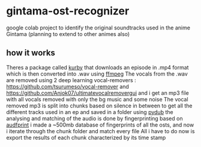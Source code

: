 # gintama-ost-recognizer
google colab project to identify the original soundtracks used in the anime Gintama (planning to extend to other animes also)
## how it works
Theres a package called [kurby](https://github.com/aberrier/kurby) that downloads an episode in .mp4 format which is then converted into .wav using [ffmpeg](https://github.com/FFmpeg/FFmpeg)
The vocals from the .wav are removed using 2 deep learning vocal-removers : https://github.com/tsurumeso/vocal-remover and https://github.com/Anjok07/ultimatevocalremovergui and i get an mp3 file with all vocals removed with only the bg music and some noise
The vocal removed mp3 is split into chunks based on silence in between to get all the different tracks used in an ep and saved in a folder using [pydub](https://github.com/jiaaro/pydub)
the analysing and matching of the audio is done by fingerprinting based on [audfprint](https://github.com/dpwe/audfprint) i made a ~500mb database of fingerprints of all the osts, and now i iterate through the chunk folder and match every file 
All i have to do now is export the results of each chunk characterized by its time stamp
